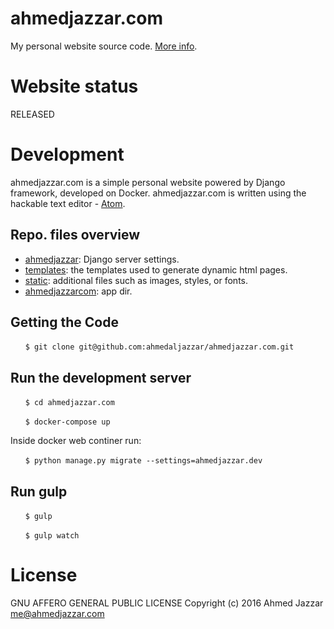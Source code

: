 # ahmedjazzar.com
My personal website source code. [More info](http://www.ahmedjazzar.com).

# Website status
RELEASED

# Development
ahmedjazzar.com is a simple personal website powered by Django framework, developed on Docker.
ahmedjazzar.com is written using the hackable text editor - [Atom](https://atom.io/).

## Repo. files overview
* [ahmedjazzar](https://github.com/ahmedaljazzar/ahmedjazzar.com/tree/master/ahmedjazzar): Django server settings.
* [templates](https://github.com/ahmedaljazzar/ahmedjazzar.com/tree/master/templates): the templates used to generate dynamic html pages.
* [static](https://github.com/ahmedaljazzar/ahmedjazzar.com/tree/master/static): additional files such as images, styles, or fonts.
* [ahmedjazzarcom](https://github.com/ahmedaljazzar/ahmedjazzar.com/tree/master/ahmedjazzarcom): app dir.

## Getting the Code

&nbsp;&nbsp;&nbsp;&nbsp;&nbsp;&nbsp;`$ git clone git@github.com:ahmedaljazzar/ahmedjazzar.com.git`


## Run the development server
&nbsp;&nbsp;&nbsp;&nbsp;&nbsp;&nbsp;`$ cd ahmedjazzar.com`

&nbsp;&nbsp;&nbsp;&nbsp;&nbsp;&nbsp;`$ docker-compose up`

Inside docker web continer run:

&nbsp;&nbsp;&nbsp;&nbsp;&nbsp;&nbsp;`$ python manage.py migrate --settings=ahmedjazzar.dev`


## Run gulp
&nbsp;&nbsp;&nbsp;&nbsp;&nbsp;&nbsp;`$ gulp`

&nbsp;&nbsp;&nbsp;&nbsp;&nbsp;&nbsp;`$ gulp watch`

# License
GNU AFFERO GENERAL PUBLIC LICENSE
Copyright (c) 2016 Ahmed Jazzar <me@ahmedjazzar.com>
